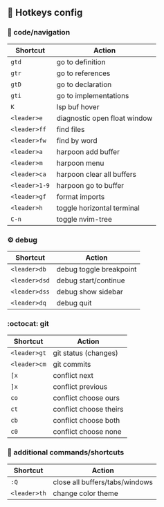 ## :key: Hotkeys config

### :mag_right: code/navigation

| Shortcut     | Action                        |
|--------------|-------------------------------|
| `gtd`        | go to definition              |
| `gtr`        | go to references              |
| `gtD`        | go to declaration             |
| `gti`        | go to implementations         |
| `K`          | lsp buf hover                 |
| `<leader>e`  | diagnostic open float window  |
| `<leader>ff` | find files                    |
| `<leader>fw` | find by word                  |
| `<leader>a`  | harpoon add buffer            |
| `<leader>m`  | harpoon menu                  |
| `<leader>ca` | harpoon clear all buffers     |
| `<leader>1-9`| harpoon go to buffer          |
| `<leader>gf` | format imports                |
| `<leader>h`  | toggle horizontal terminal    |
| `C-n`        | toggle nvim-tree              |

### :gear: debug

| Shortcut      | Action                        |
|---------------|-------------------------------|
| `<leader>db`  | debug toggle breakpoint       |
| `<leader>dsd` | debug start/continue          |
| `<leader>dss` | debug show sidebar            |
| `<leader>dq`  | debug quit                    |

### :octocat: git

| Shortcut     | Action                        |
|--------------|-------------------------------|
| `<leader>gt` | git status (changes)          |
| `<leader>cm` | git commits                   |
| `[x`         | conflict next                 |
| `]x`         | conflict previous             |
| `co`         | conflict choose ours          |
| `ct`         | conflict choose theirs        |
| `cb`         | conflict choose both          |
| `c0`         | conflict choose none          |

### :wrench: additional commands/shortcuts

| Shortcut     | Action                         |
|--------------|--------------------------------|
| `:Q`         | close all buffers/tabs/windows |
| `<leader>th` | change color theme             |
